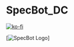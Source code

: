 # SpecBot_DC
[![ko-fi](https://www.ko-fi.com/img/donate_sm.png)](https://ko-fi.com/R5R1ON5V)

[![SpecBot Logo](https://discordapp.com/channels/@me/536547198813470740/536548224396296202)]

